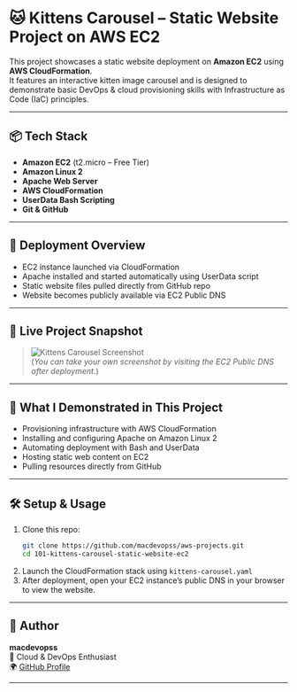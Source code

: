 # 🐱 Kittens Carousel – Static Website Project on AWS EC2

This project showcases a static website deployment on **Amazon EC2** using **AWS CloudFormation**.  
It features an interactive kitten image carousel and is designed to demonstrate basic DevOps & cloud provisioning skills with Infrastructure as Code (IaC) principles.

---

## 📦 Tech Stack

- **Amazon EC2** (t2.micro – Free Tier)
- **Amazon Linux 2**
- **Apache Web Server**
- **AWS CloudFormation**
- **UserData Bash Scripting**
- **Git & GitHub**

---

## 🚀 Deployment Overview

- EC2 instance launched via CloudFormation
- Apache installed and started automatically using UserData script
- Static website files pulled directly from GitHub repo
- Website becomes publicly available via EC2 Public DNS

---

## 📸 Live Project Snapshot

> ![Kittens Carousel Screenshot](./project-snapshot.png)  
(*You can take your own screenshot by visiting the EC2 Public DNS after deployment.*)

---

## 🧠 What I Demonstrated in This Project

- Provisioning infrastructure with AWS CloudFormation
- Installing and configuring Apache on Amazon Linux 2
- Automating deployment with Bash and UserData
- Hosting static web content on EC2
- Pulling resources directly from GitHub

---

## 🛠 Setup & Usage

1. Clone this repo:
   ```bash
   git clone https://github.com/macdevopss/aws-projects.git
   cd 101-kittens-carousel-static-website-ec2
   ```
2. Launch the CloudFormation stack using `kittens-carousel.yaml`
3. After deployment, open your EC2 instance’s public DNS in your browser to view the website.

---

## 👤 Author

**macdevopss**  
🚀 Cloud & DevOps Enthusiast  
🌍 [GitHub Profile](https://github.com/macdevopss)

---

